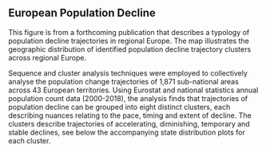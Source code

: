 ## European Population Decline ##

This figure is from a forthcoming publication that describes a typology of population decline trajectories in regional Europe. The map illustrates the geographic distribution of identified population decline trajectory clusters across regional Europe.

Sequence and cluster analysis techniques were employed to collectively analyse the population change trajectories of 1,871 sub-national areas across 43 European territories. Using Eurostat and national statistics annual population count data (2000-2018), the analysis finds that trajectories of population decline can be grouped into eight distinct clusters, each describing nuances relating to the pace, timing and extent of decline. The clusters describe trajectories of accelerating, diminishing, temporary and stable declines, see below the accompanying state distribution plots for each cluster. 

